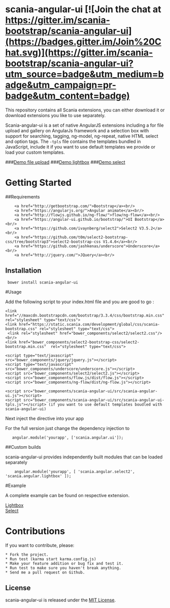 # scania-angular-ui [![Join the chat at https://gitter.im/scania-bootstrap/scania-angular-ui](https://badges.gitter.im/Join%20Chat.svg)](https://gitter.im/scania-bootstrap/scania-angular-ui?utm_source=badge&utm_medium=badge&utm_campaign=pr-badge&utm_content=badge)

This repository contains all Scania extensions, you can either download it or download extensions you like to use separately.

Scania-angular-ui is a set of native AngularJS extensions including a for file upload and gallery on AngularJs framework and a selection box with support for searching, tagging, ng-model, ng-repeat, native HTML select and option tags.
The ```-tpls``` file contains the templates bundled in JavaScript, include it if you want to use default templates we provide or load your custom templates.


###<a href="http://embed.plnkr.co/PlVBJeLgy5CgqED6rzQq/preview">Demo file upload</a>
###<a href="http://embed.plnkr.co/PlVBJeLgy5CgqED6rzQq/preview">Demo lightbox</a>
###<a href="http://embed.plnkr.co/L3YYgq7TEM2mBG9s9we1/preview">Demo select</a>

# Getting Started


##Requirements

        <a href="http://getbootstrap.com/">Bootstrap</a><br/>
        <a href="https://angularjs.org/">Angular animate</a><br/>
        <a href="http://flowjs.github.io/ng-flow/">flow/ng-flow</a><br/>
        <a href="https://angular-ui.github.io/bootstrap/">UI Bootstrap</a><br/>
        <a href="https://github.com/ivaynberg/select2">Select2 V3.5.2</a><br/>
        <a href="https://github.com/t0m/select2-bootstrap-css/tree/bootstrap3">select2-bootstrap-css V1.4.6</a><br/>
        <a href="https://github.com/jashkenas/underscore">Underscore</a><br/>
        <a href="http://jquery.com/">JQuery</a><br/>

## Installation

     bower install scania-angular-ui

#Usage

Add the following script to your index.html file and you are good to go :<br/>

    <link href="//maxcdn.bootstrapcdn.com/bootstrap/3.3.4/css/bootstrap.min.css" rel="stylesheet" type="text/css">
    <link href="https://static.scania.com/development/global/css/scania-bootstrap.css" rel="stylesheet" type="text/css">
     <link rel="stylesheet" href="bower_components/select2/select2.css"/><br/>
    <link href="bower_components/select2-bootstrap-css/select2-bootstrap.min.css"  rel="stylesheet" type="text/css">

    <script type="text/javascript" src="bower_components/jquery/jquery.js"></script>
    <script type="text/javascript" src="bower_components/underscore/underscore.js"></script>
    <script src="bower_components/select2/select2.js"></script>
    <script src="bower_components/flow.js/dist/flow.js"></script>
    <script src="bower_components/ng-flow/dist/ng-flow.js"></script>

    <script src="bower_components/scania-angular-ui/src/scania-angular-ui.js"></script>
    <script src="bower_components/scania-angular-ui/src/scania-angular-ui-tpls.js"></script> (if you want to use default templates boudled with scania-angular-ui)


Next inject the directive into your app

For the full version just change the dependency injection to

       angular.module('yourapp', ['scania.angular.ui']);

##Custom builds

scania-angular-ui provides independently built modules that can be loaded separately

        angular.module('yourapp', [ 'scania.angular.select2', 'scania.angular.lightbox' ]);

#Example

A complete example can be found on respective extension.

 <a href="http://embed.plnkr.co/PlVBJeLgy5CgqED6rzQq/preview">Lightbox</a><br/>
 <a href="http://embed.plnkr.co/L3YYgq7TEM2mBG9s9we1/preview">Select</a>



# Contributions


If you want to contribute, please:

	* Fork the project.
	* Run test (karma start karma.config.js)
	* Make your feature addition or bug fix and test it.
	* Run test to make sure you haven't break anything.
	* Send me a pull request on Github.

## License

scania-angular-ui is released under the [MIT License](http://www.opensource.org/licenses/MIT).